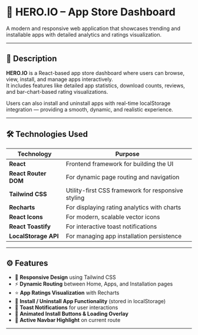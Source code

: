 # 🚀 HERO.IO – App Store Dashboard

A modern and responsive web application that showcases trending and installable apps with detailed analytics and ratings visualization.

---

## 📖 Description

**HERO.IO** is a React-based app store dashboard where users can browse, view, install, and manage apps interactively.  
It includes features like detailed app statistics, download counts, reviews, and bar-chart-based rating visualizations.

Users can also install and uninstall apps with real-time localStorage integration — providing a smooth, dynamic, and realistic experience.

---

## 🛠️ Technologies Used

| Technology | Purpose |
|-------------|----------|
| **React** | Frontend framework for building the UI |
| **React Router DOM** | For dynamic page routing and navigation |
| **Tailwind CSS** | Utility-first CSS framework for responsive styling |
| **Recharts** | For displaying rating analytics with charts |
| **React Icons** | For modern, scalable vector icons |
| **React Toastify** | For interactive toast notifications |
| **LocalStorage API** | For managing app installation persistence |

---

## ⚙️ Features

- 📱 **Responsive Design** using Tailwind CSS  
- ⚡ **Dynamic Routing** between Home, Apps, and Installation pages  
- ⭐ **App Ratings Visualization** with Recharts  
- 💾 **Install / Uninstall App Functionality** (stored in localStorage)  
- 🔔 **Toast Notifications** for user interactions  
- 🌈 **Animated Install Buttons & Loading Overlay**  
- 🧭 **Active Navbar Highlight** on current route  

---


